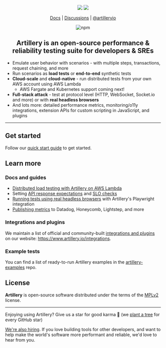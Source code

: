<p align="center">
<img src="https://user-images.githubusercontent.com/1490/180195823-5368e322-1124-47b6-9b24-82bc82c14fb6.svg#gh-light-mode-only">
<img src="https://user-images.githubusercontent.com/1490/180196546-e5cd90d2-85ee-4219-836c-18b880d30764.svg#gh-dark-mode-only">
</p>

<p align="center">
  <a href="https://www.artillery.io/docs">Docs</a> | <a href="https://github.com/artilleryio/artillery/discussions">Discussions</a> | <a href="https://twitter.com/artilleryio">@artilleryio</a>
</p>

<p align="center">
  <img alt="npm" src="https://img.shields.io/npm/dm/artillery?style=flat-square">
</p>

<h2 align="center">
  Artillery is an open-source performance & reliability testing suite for developers & SREs
</h2>

- Emulate user behavior with scenarios - with multiple steps, transactions, request chaining, and more
- Run scenarios as **load tests** or **end-to-end** synthetic tests
- **Cloud-scale** and **cloud-native** - run distributed tests from your own AWS account using AWS Lambda
  - AWS Fargate and Kubernetes support coming next!
- **Full-stack attack** - test at protocol level (HTTP, WebSocket, Socket.io and more) or with **real headless browsers**
- And lots more: detailed performance metrics, monitoring/o11y integrations, extension APIs for custom scripting in JavaScript, and plugins 

----

## Get started

Follow our [quick start guide](https://artillery.io/docs/guides/getting-started/installing-artillery.html) to get started.

## Learn more

### Docs and guides

- [Distributed load testing with Artillery on AWS Lambda](https://www.artillery.io/blog/open-source-distributed-load-testing-with-lambda)
- Setting [API response expectations](https://www.artillery.io/docs/guides/plugins/plugin-publish-metrics) and [SLO checks](https://www.artillery.io/docs/guides/guides/test-script-reference#ensure---slo-checks)
- [Running tests using real headless browsers](https://github.com/artilleryio/artillery-engine-playwright) with Artillery's Playwright integration
- [Publishing metrics](https://www.artillery.io/docs/guides/plugins/plugin-publish-metrics) to Datadog, Honeycomb, Lightstep, and more

### Integrations and plugins

We maintain a list of official and community-built [integrations and plugins](https://www.artillery.io/integrations) on our website: https://www.artillery.io/integrations.

### Example tests

You can find a list of ready-to-run Artillery examples in the [artillery-examples](https://github.com/artilleryio/artillery-examples) repo.


## License

**Artillery** is open-source software distributed under the terms of the [MPLv2](https://www.mozilla.org/en-US/MPL/2.0/) license.

----

Enjoying using Artillery? Give us a star for good karma 🌟 (we <a href="https://ecologi.com/artilleryio">plant a tree</a> for every GitHub star)

<a href="https://www.artillery.io/blog/artillery-hiring-product-engineers">We're also hiring</a>. If you love building tools for other developers, and want to help make the world's software more performant and reliable, we'd love to hear from you.
